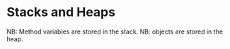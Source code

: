# Stacks and Heaps

NB: Method variables are stored in the stack.
NB: objects are stored in the heap.